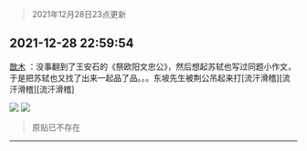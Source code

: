 > 2021年12月28日23点更新
<link rel="stylesheet" href="https://cdn.jsdelivr.net/gh/taotie6/sampleJSON@main/css/photo_show.css">
<meta name="referrer" content="no-referrer" />


 ## 2021-12-28 22:59:54 

 [㪚木](https://www.coolapk.com/feed/32434330?shareKey=YjI3MGNiNjM2ZGIxNjFjYjI2NzE~) ：没事翻到了王安石的《祭欧阳文忠公》，然后想起苏轼也写过同题小作文，于是把苏轼也又找了出来一起品了品。。。东坡先生被荆公吊起来打[流汗滑稽][流汗滑稽][流汗滑稽] 

<div class="album">
<img class="img-item" src="http://image.coolapk.com/feed/2021/1228/22/1081091_bdef704b_3592_5113_983@1042x4273.jpeg" />
<img class="img-item" src="http://image.coolapk.com/feed/2021/1228/22/1081091_096caa57_3592_5116_809@1022x3409.jpeg" />
</div>

> 原贴已不存在 

 ------- 

